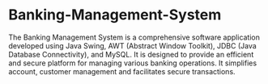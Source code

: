 # Banking-Management-System
The Banking Management System is a comprehensive software application developed using Java Swing, AWT (Abstract Window Toolkit), JDBC (Java Database Connectivity), and MySQL. It is designed to provide an efficient and secure platform for managing various banking operations. It simplifies account, customer management and facilitates secure transactions.
